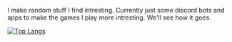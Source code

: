 I make random stuff I find intresting. Currently just some discord bots and apps to make the games I play more intresting. We'll see how it goes.


[![Top Langs](https://github-readme-stats.vercel.app/api/top-langs/?username=REclipsent)](https://github.com/REclipsent/github-readme-stats)
